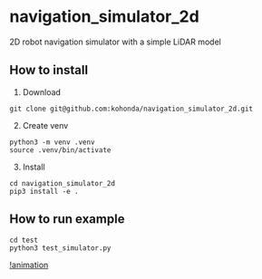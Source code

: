 # navigation_simulator_2d

2D robot navigation simulator with a simple LiDAR model

## How to install

1. Download

```
git clone git@github.com:kohonda/navigation_simulator_2d.git
```

2. Create venv

```
python3 -m venv .venv
source .venv/bin/activate
```

3. Install

```
cd navigation_simulator_2d
pip3 install -e .
```

## How to run example

```
cd test
python3 test_simulator.py
```

[!animation](https://user-images.githubusercontent.com/50091520/202944565-7eaa24d4-c7b6-4ebb-88a5-9032e64f2729.gif)